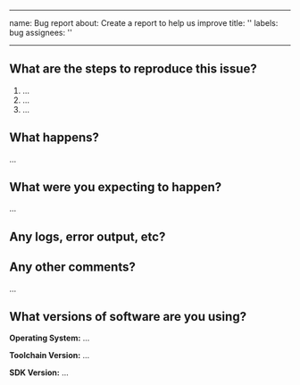 ______________________________________________________________________

name: Bug report
about: Create a report to help us improve
title: ''
labels: bug
assignees: ''

______________________________________________________________________

<!-- Thanks for reporting an issue! Please make sure you click the link above to view the issue guidelines, then fill out the blanks below. -->

## What are the steps to reproduce this issue?

1. …
1. …
1. …

## What happens?

…

## What were you expecting to happen?

…

## Any logs, error output, etc?

<!-- If it’s long, please paste to https://gist.github.com/ and insert the link here. -->

## Any other comments?

…

## What versions of software are you using?

**Operating System:** …

**Toolchain Version:** …

**SDK Version:** …
